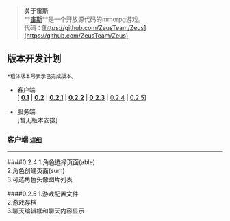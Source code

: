 ﻿> **关于宙斯**  
> **[宙斯](https://github.com/ZeusTeam/Zeus "宙斯")**是一个开放源代码的mmorpg游戏。  
> 代码：[https://github.com/ZeusTeam/Zeus](https://github.com/ZeusTeam/Zeus)

## **版本开发计划**
`*粗体版本号表示已完成版本。`

- 客户端  
    [ 
[**0.1**](https://github.com/ZeusTeam/Zeus/blob/master/VERSION.md#01) | 
[**0.2**](https://github.com/ZeusTeam/Zeus/blob/master/VERSION.md#02) | 
[**0.2.1**](https://github.com/ZeusTeam/Zeus/blob/master/VERSION.md#021) | 
[**0.2.2**](https://github.com/ZeusTeam/Zeus/blob/master/VERSION.md#022) | 
[**0.2.3**](https://github.com/ZeusTeam/Zeus#023) | 
[0.2.4](https://github.com/ZeusTeam/Zeus#024) | 
[0.2.5](https://github.com/ZeusTeam/Zeus#025)]
    
- 服务端  
    [暂无版本安排]


### **客户端 [`详细`](https://github.com/ZeusTeam/Zeus/blob/master/VERSION.md)**
----------

####0.2.4
1.角色选择页面(able)  
2.角色创建页面(sum)  
3.可选角色头像图片列表  

####0.2.5
1.游戏配置文件  
2.游戏存档  
3.聊天编辑框和聊天内容显示 